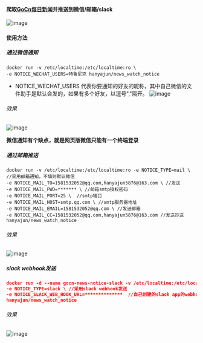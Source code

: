#### 爬取[GoCn每日新闻](https://gocn.vip/explore/category-14)并推送到微信/邮箱/slack
![image](http://cdn.hanyajun.com/news_watch.png)
#### 使用方法
##### 通过微信通知

```
docker run -v /etc/localtime:/etc/localtime:ro \
-e NOTICE_WECHAT_USERS=特鲁尼克 hanyajun/news_watch_notice
```
- NOTICE_WECHAT_USERS 代表你要通知的好友的昵称，其中自己微信的文件助手是默认会发的，如果有多个好友，以逗号","隔开。
![image](http://cdn.hanyajun.com/news_notice_wechat.png)
###### 效果
![image](http://cdn.hanyajun.com/20190530_233034_wechat8.png)

**微信通知有个缺点，就是网页版微信只能有一个终端登录**
##### 通过邮箱推送

```
docker run -v /etc/localtime:/etc/localtime:ro -e NOTICE_TYPE=mail \ //采用邮箱通知，不填则默认微信
-e NOTICE_MAIL_TO=1581532052@qq.com,hanyajun5876@163.com \ //发送
-e NOTICE_MAIL_PWD=******* \ //邮箱smtp授权密码
-e NOTICE_MAIL_PORT=25 \  //smtp端口
-e NOTICE_MAIL_HOST=smtp.qq.com \ //smtp服务器地址
-e NOTICE_MAIL_EMAIL=1581532052@qq.com \ //发送邮箱
-e NOTICE_MAIL_CC=1581532052@qq.com,hanyajun5876@163.com //发送抄送 hanyajun/news_watch_notice
```
###### 效果
![image](http://cdn.hanyajun.com/wechat4.png)


##### slack webhook发送
```json
docker run -d --name gocn-news-notice-slack -v /etc/localtime:/etc/localtime:ro \
-e NOTICE_TYPE=slack \ //采用slack webhook发送
-e NOTICE_SLACK_WEB_HOOK_URL=**************  //自己创建的slack app的webhook的url
hanyajun/news_watch_notice

```
###### 效果

![image](http://cdn.hanyajun.com/20190604_011032_slack_send.png)
